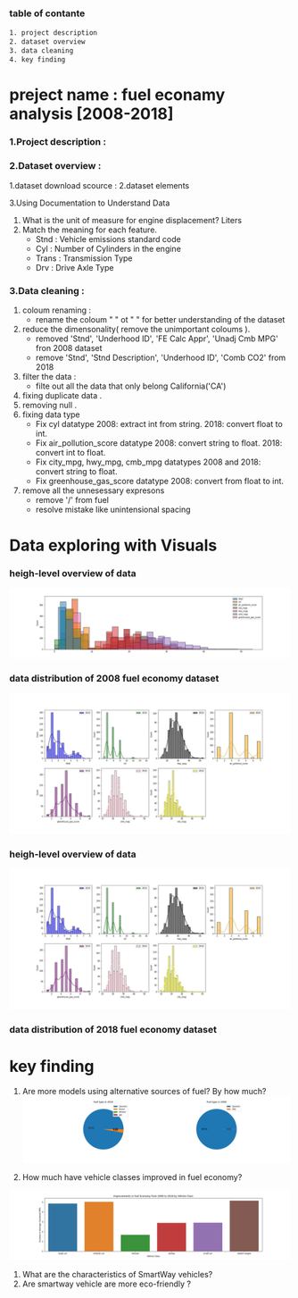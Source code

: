 ### table of contante 
    1. project description 
    2. dataset overview 
    3. data cleaning 
    4. key finding 



# preject name : fuel econamy analysis [2008-2018]
### 1.Project description : 

### 2.Dataset overview :
1.dataset download scource :
2.dataset elements
    
3.Using Documentation to Understand Data
 1. What is the unit of measure for engine displacement? Liters
 2. Match the meaning for each feature.
     * Stnd : Vehicle emissions standard code
     * Cyl : Number of Cylinders in the engine
     * Trans : Transmission Type
     * Drv : Drive Axle Type
        
### 3.Data cleaning :
 1. coloum renaming :
     * rename the coloum " " ot " " for better understanding of the dataset 
 2. reduce the dimensonality( remove the unimportant coloums ).
    * removed  'Stnd', 'Underhood ID', 'FE Calc Appr', 'Unadj Cmb MPG' fron 2008 dataset 
    * remove 'Stnd', 'Stnd Description', 'Underhood ID', 'Comb CO2' from 2018
 3. filter the data :
     * filte out all the data that only belong California('CA')
 4. fixing duplicate data .
 5. removing null .
 6. fixing data type
     * Fix cyl datatype 2008: extract int from string. 2018: convert float to int.
     * Fix air_pollution_score datatype 2008: convert string to float. 2018: convert int to float.
     * Fix city_mpg, hwy_mpg, cmb_mpg datatypes 2008 and 2018: convert string to float.
     * Fix greenhouse_gas_score datatype 2008: convert from float to int.
 7. remove all the unnesessary expresons
     * remove '/' from fuel 
     * resolve mistake like unintensional spacing 
# Data exploring with Visuals
### heigh-level overview of data 
![](project_name/data/fig/all_clen_hist_08.jpg)
### data distribution of 2008 fuel economy dataset 
![](project_name/data/fig/histplot_18.jpg)

### heigh-level overview of data 
![](project_name/data/fig/histplot_18.jpg)
### data distribution of 2018 fuel economy dataset 


# key finding 
1. Are more models using alternative sources of fuel? By how much?
![](project_name/data/fig/pie_fuel_08and18.png)

2. How much have vehicle classes improved in fuel economy?
   
![](project_name/data/fig/q2inc.png)
1. What are the characteristics of SmartWay vehicles?
2. Are smartway  vehicle are more eco-friendly ? 






